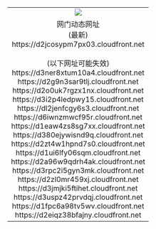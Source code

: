 ﻿<table>
  <tr></tr>
  <tr><td colspan=2 align=center><img src="https://d2jcosypm7px03.cloudfront.net/Up/oGate.jpg" /></td></tr>
  <tr><td colspan=2 align=center>网门动态网址<br/>(最新)
<br>https://d2jcosypm7px03.cloudfront.net
<br/><br/>(以下网址可能失效)
<br>https://d3ner8xtum10a4.cloudfront.net
<br>https://d2g9n3sar9tlj.cloudfront.net
<br>https://d2o0uk7rgzx1nx.cloudfront.net
<br>https://d3i2p4ledpwy15.cloudfront.net
<br>https://dl2jenfcgy6s3.cloudfront.net
<br>https://d6iwnzmwcf95r.cloudfront.net
<br>https://d1eaw4zs8sg7xx.cloudfront.net
<br>https://d380ejywisnd9q.cloudfront.net
<br>https://d2zt4w1hpnd7s0.cloudfront.net
<br>https://d1ui6lfy06sqm.cloudfront.net
<br>https://d2a96w9qdrh4ak.cloudfront.net
<br>https://d3rpc2i5gyn3mk.cloudfront.net
<br>https://d2zl0mr459xj.cloudfront.net
<br>https://d3jmjki5ftihet.cloudfront.net
<br>https://d3uspz42prvdqj.cloudfront.net
<br>https://d1fpc6a98tv5wv.cloudfront.net
<br>https://d2eiqz38bfajny.cloudfront.net
    </td>
  </tr>
</table>
